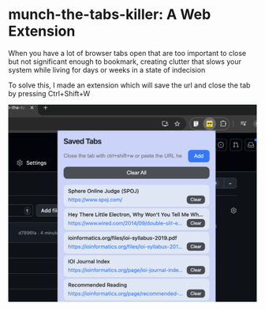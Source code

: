 # munch-the-tabs-killer: A Web Extension


When you have a lot of browser tabs open that are too important to close but not significant enough to bookmark, creating clutter that slows your system while living for days or weeks in a state of indecision

To solve this, I made an extension which will save the url and close the tab by pressing Ctrl+Shift+W

![Extension screenshot](extension_screenshot.png)
